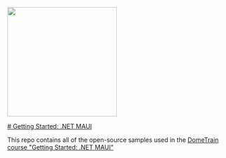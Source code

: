 <img src="https://github.com/user-attachments/assets/2a10e589-0fdb-4689-9c44-553b93285887" width=250/>

[# Getting Started: .NET MAUI](https://dometrain.com/course/getting-started-dotnet-maui/)

This repo contains all of the open-source samples used in the [DomeTrain course "Getting Started: .NET MAUI"](https://dometrain.com/course/getting-started-dotnet-maui/)

